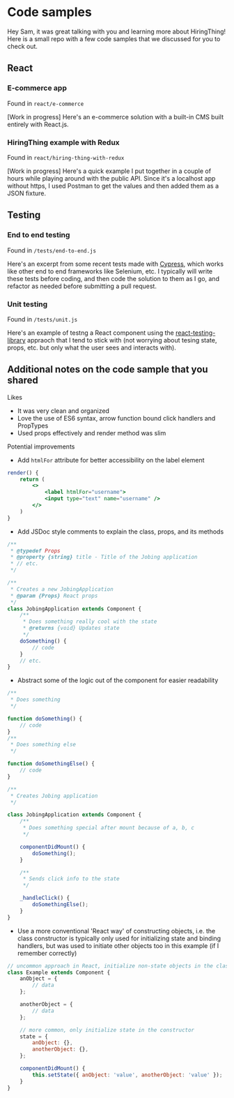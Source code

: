 # Code samples

Hey Sam, it was great talking with you and learning more about HiringThing! Here
is a small repo with a few code samples that we discussed for you to check out.

## React

### E-commerce app

Found in `react/e-commerce`

[Work in progress] Here's an e-commerce solution with a built-in CMS built
entirely with React.js.

### HiringThing example with Redux

Found in `react/hiring-thing-with-redux`

[Work in progress] Here's a quick example I put together in a couple of hours
while playing around with the public API. Since it's a localhost app without
https, I used Postman to get the values and then added them as a JSON fixture.

## Testing

### End to end testing

Found in `/tests/end-to-end.js`

Here's an excerpt from some recent tests made with [Cypress](cypress.io), which
works like other end to end frameworks like Selenium, etc. I typically will
write these tests before coding, and then code the solution to them as I go, and
refactor as needed before submitting a pull request.

### Unit testing

Found in `/tests/unit.js`

Here's an example of testng a React component using the
[react-testing-library](https://github.com/kentcdodds/react-testing-library)
appraoch that I tend to stick with (not worrying about tesing state, props, etc.
but only what the user sees and interacts with).

## Additional notes on the code sample that you shared

Likes

- It was very clean and organized
- Love the use of ES6 syntax, arrow function bound click handlers and PropTypes
- Used props effectively and render method was slim

Potential improvements

- Add `htmlFor` attribute for better accessibility on the label element

```jsx
render() {
	return (
		<>
			<label htmlFor="username">
			<input type="text" name="username" />
		</>
	)
}
```

- Add JSDoc style comments to explain the class, props, and its methods

```javascript
/**
 * @typedef Props
 * @property {string} title - Title of the Jobing application
 * // etc.
 */

/**
 * Creates a new JobingApplication
 * @param {Props} React props
 */
class JobingApplication extends Component {
	/**
	 * Does something really cool with the state
	 * @returns {void} Updates state
	 */
	doSomething() {
		// code
	}
	// etc.
}
```

- Abstract some of the logic out of the component for easier readability

```javascript
/**
 * Does something
 */

function doSomething() {
	// code
}
/**
 * Does something else
 */

function doSomethingElse() {
	// code
}

/**
 * Creates Jobing application
 */

class JobingApplication extends Component {
	/**
	 * Does something special after mount because of a, b, c
	 */

	componentDidMount() {
		doSomething();
	}

	/**
	 * Sends click info to the state
	 */

	_handleClick() {
		doSomethingElse();
	}
}
```

- Use a more conventional 'React way' of constructing objects, i.e. the class
  constructor is typically only used for initializing state and binding
  handlers, but was used to initiate other objects too in this example (if I
  remember correctly)

```javascript
// uncommon approach in React, initialize non-state objects in the class
class Example extends Component {
	anObject = {
		// data
	};

	anotherObject = {
		// data
	};

	// more common, only initialize state in the constructor
	state = {
		anObject: {},
		anotherObject: {},
	};

	componentDidMount() {
		this.setState({ anObject: 'value', anotherObject: 'value' });
	}
}
```
